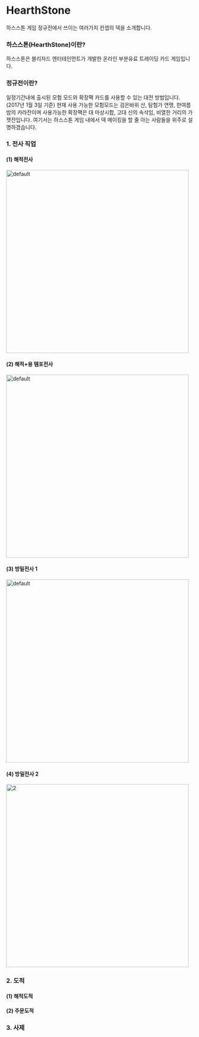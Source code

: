 # HearthStone
하스스톤 게임 정규전에서 쓰이는 여러가지 컨셉의 덱을 소개합니다.

### 하스스톤(HearthStone)이란?
하스스톤은 블리자드 엔터테인먼트가 개발한 온라인 부분유료 트레이딩 카드 게임입니다.

### 정규전이란?
일정기간내에 출시된 모험 모드와 확장팩 카드를 사용할 수 있는 대전 방법입니다.
(2017년 1월 3일 기준) 현재 사용 가능한 모험모드는 검은바위 산, 탐험가 연맹, 한여름 밤의 카라잔이며 사용가능한 확장팩은 대 마상시합, 고대 신의 속삭임, 비열한 거리의 가젯잔입니다.
여기서는 하스스톤 게임 내에서 덱 메이킹을 할 줄 아는 사람들을 위주로 설명하겠습니다.

### 1. 전사 직업

#### (1) 해적전사
<img width="491" alt="default" src="https://cloud.githubusercontent.com/assets/24871774/21600203/f1508824-d1bb-11e6-9327-5874abe3b95a.png">

#### (2) 해적+용 템포전사
<img width="491" alt="default" src="https://cloud.githubusercontent.com/assets/24871774/21600282/c5502300-d1bc-11e6-8955-d858774eaf5b.png">

#### (3) 방밀전사 1
<img width="491" alt="default" src="https://cloud.githubusercontent.com/assets/24871774/21600283/d0d3ea54-d1bc-11e6-9a68-190818a100bd.png">

#### (4) 방밀전사 2
<img width="491" alt="2" src="https://cloud.githubusercontent.com/assets/24871774/21600285/d9f9bf00-d1bc-11e6-9660-fd4beb900818.png">

### 2. 도적

#### (1) 해적도적

#### (2) 주문도적



### 3. 사제
